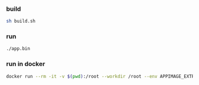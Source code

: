 
### build

```bash
sh build.sh
```

### run
```bash
./app.bin
```

### run in docker
```bash
docker run --rm -it -v $(pwd):/root --workdir /root --env APPIMAGE_EXTRACT_AND_RUN=1 debian:bullseye-slim ./app.bin
```
